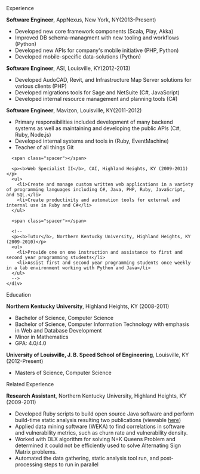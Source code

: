 <div id="resume">

  <div class="section">
    <div class="heading">
      Experience
    </div>
    <div class="content">
      <p><b>Software Engineer</b>, AppNexus, New York, NY(2013-Present)</p>
      <ul>
        <li>Developed new core framework components (Scala, Play, Akka)</li>
        <li>Improved DB schema-managment with new tooling and workflows (Python)</li>
        <li>Developed new APIs for company's mobile initiative (PHP, Python)</li>
        <li>Developed mobile-specific data-solutions (Python)</li>
      </ul>
      <p><b>Software Engineer</b>, ASI, Louisville, KY(2012-2013)</p>
      <ul>
        <li>Developed AudoCAD, Revit, and Infrastructure Map Server  solutions for various clients (PHP)</li>
        <li>Developed migrations tools for Sage and NetSuite (C#, JavaScript)</li>
        <li>Developed internal resource management and planning tools (C#)</li>
      </ul>
      <p><b>Software Engineer</b>, Mavizon, Louisville, KY(2011-2012)</p>
      <ul>
        <li>
          Primary responsibilities included development of many backend
          systems as well as maintaining and developing the public APIs (C#, Ruby, Node.js)
        </li>
        <li>Developed internal systems and tools in (Ruby, EventMachine)</li>
        <li>Teacher of all things Git</li>
      </ul>

      <span class="spacer"></span>

      <p><b>Web Specialist II</b>, CAI, Highland Heights, KY (2009-2011)</p>
      <ul>
        <li>Create and manage custom written web applications in a variety of programming languages including C#, Java, PHP, Ruby, JavaScript, and SQL.</li>
        <li>Create productivity and automation tools for external and internal use in Ruby and C#</li>
      </ul>

      <span class="spacer"></span>

      <!--
      <p><b>Tutor</b>, Northern Kentucky University, Highland Heights, KY (2009-2010)</p>
      <ul>
        <li>Provide one on one instruction and assistance to first and second year programming students</li>
        <li>Assist first and second year programming students once weekly in a lab environment working with Python and Java</li>
      </ul>
      -->
    </div>
  </div>
  

  <div class="section">
    <div class="heading">
      Education
    </div>
    <div class="content">
      <p><b>Northern Kentucky University</b>, Highland Heights, KY (2008-2011)</p>
      <ul>
        <li>Bachelor of Science, Computer Science</li>
        <li>Bachelor of Science, Computer Information Technology with emphasis in Web and Database Development</li>
        <li>Minor in Mathematics</li>
        <li>GPA: 4.0/4.0</li>
      </ul>
    </div>
    <div class="content">
      <p><b>University of Louisville, J. B. Speed School of Engineering</b>, Louisville, KY (2012-Present)</p>
      <ul>
        <li>Masters of Science, Computer Science</li>
      </ul>
    </div>
  </div>

  
  <div class="section">
    <div class="heading">
      Related Experience
    </div>
    <div class="content">
      <p><b>Research Assistant</b>, Northern Kentucky University, Highland Heights, KY (2009-2011)</p>
      <ul>
        <li>Developed Ruby scripts to build open source Java software and perform build-time static analysis resulting two publications (viewable <a href="/*/Research.md">here</a>)</li>
        <li>Applied data mining software (WEKA) to find correlations in software and vulnerability metrics, such as churn rate and vulnerability density. </li>
        <li>Worked with DLX algorithm for solving N+K Queens Problem and determined it could not be efficiently used to solve Alternating Sign Matrix problems.</li>
        <li>Automated the data gathering, static analysis tool run, and post-processing steps to run in parallel</li>
      </ul>
    </div>
  </div>

</div>
